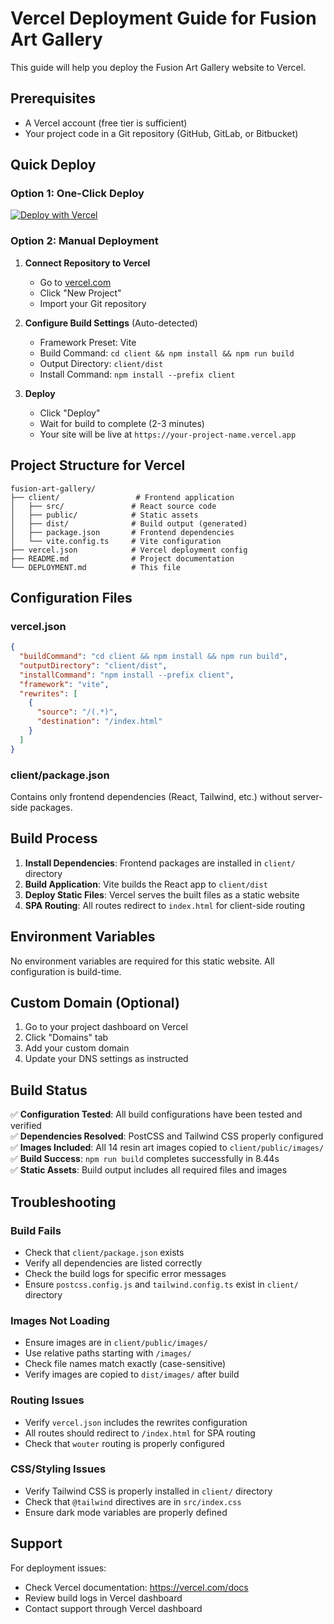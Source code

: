 # Vercel Deployment Guide for Fusion Art Gallery

This guide will help you deploy the Fusion Art Gallery website to Vercel.

## Prerequisites

- A Vercel account (free tier is sufficient)
- Your project code in a Git repository (GitHub, GitLab, or Bitbucket)

## Quick Deploy

### Option 1: One-Click Deploy

[![Deploy with Vercel](https://vercel.com/button)](https://vercel.com/new/clone?repository-url=YOUR_REPOSITORY_URL)

### Option 2: Manual Deployment

1. **Connect Repository to Vercel**
   - Go to [vercel.com](https://vercel.com)
   - Click "New Project"
   - Import your Git repository

2. **Configure Build Settings** (Auto-detected)
   - Framework Preset: Vite
   - Build Command: `cd client && npm install && npm run build`
   - Output Directory: `client/dist`
   - Install Command: `npm install --prefix client`

3. **Deploy**
   - Click "Deploy"
   - Wait for build to complete (2-3 minutes)
   - Your site will be live at `https://your-project-name.vercel.app`

## Project Structure for Vercel

```
fusion-art-gallery/
├── client/                 # Frontend application
│   ├── src/               # React source code
│   ├── public/            # Static assets
│   ├── dist/              # Build output (generated)
│   ├── package.json       # Frontend dependencies
│   └── vite.config.ts     # Vite configuration
├── vercel.json            # Vercel deployment config
├── README.md              # Project documentation
└── DEPLOYMENT.md          # This file
```

## Configuration Files

### vercel.json
```json
{
  "buildCommand": "cd client && npm install && npm run build",
  "outputDirectory": "client/dist",
  "installCommand": "npm install --prefix client",
  "framework": "vite",
  "rewrites": [
    {
      "source": "/(.*)",
      "destination": "/index.html"
    }
  ]
}
```

### client/package.json
Contains only frontend dependencies (React, Tailwind, etc.) without server-side packages.

## Build Process

1. **Install Dependencies**: Frontend packages are installed in `client/` directory
2. **Build Application**: Vite builds the React app to `client/dist`
3. **Deploy Static Files**: Vercel serves the built files as a static website
4. **SPA Routing**: All routes redirect to `index.html` for client-side routing

## Environment Variables

No environment variables are required for this static website. All configuration is build-time.

## Custom Domain (Optional)

1. Go to your project dashboard on Vercel
2. Click "Domains" tab
3. Add your custom domain
4. Update your DNS settings as instructed

## Build Status

✅ **Configuration Tested**: All build configurations have been tested and verified  
✅ **Dependencies Resolved**: PostCSS and Tailwind CSS properly configured  
✅ **Images Included**: All 14 resin art images copied to `client/public/images/`  
✅ **Build Success**: `npm run build` completes successfully in 8.44s  
✅ **Static Assets**: Build output includes all required files and images  

## Troubleshooting

### Build Fails
- Check that `client/package.json` exists
- Verify all dependencies are listed correctly
- Check the build logs for specific error messages
- Ensure `postcss.config.js` and `tailwind.config.ts` exist in `client/` directory

### Images Not Loading
- Ensure images are in `client/public/images/`
- Use relative paths starting with `/images/`
- Check file names match exactly (case-sensitive)
- Verify images are copied to `dist/images/` after build

### Routing Issues
- Verify `vercel.json` includes the rewrites configuration
- All routes should redirect to `/index.html` for SPA routing
- Check that `wouter` routing is properly configured

### CSS/Styling Issues
- Verify Tailwind CSS is properly installed in `client/` directory
- Check that `@tailwind` directives are in `src/index.css`
- Ensure dark mode variables are properly defined

## Support

For deployment issues:
- Check Vercel documentation: https://vercel.com/docs
- Review build logs in Vercel dashboard
- Contact support through Vercel dashboard